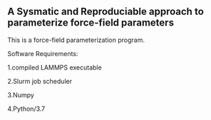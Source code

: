 ## A Sysmatic and Reproduciable approach to parameterize force-field parameters  

This is a force-field parameterization program.  

Software Requirements:

1.compiled LAMMPS executable 

2.Slurm job scheduler     

3.Numpy

4.Python/3.7  
